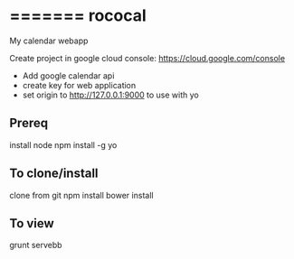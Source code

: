 =======
rococal
=======

My calendar webapp

Create project in google cloud console: https://cloud.google.com/console
* Add google calendar api
* create key for web application
* set origin to http://127.0.0.1:9000 to use with yo

Prereq
------
install node
npm install -g yo

To clone/install
----------------
clone from git
npm install
bower install

To view
-------
grunt servebb